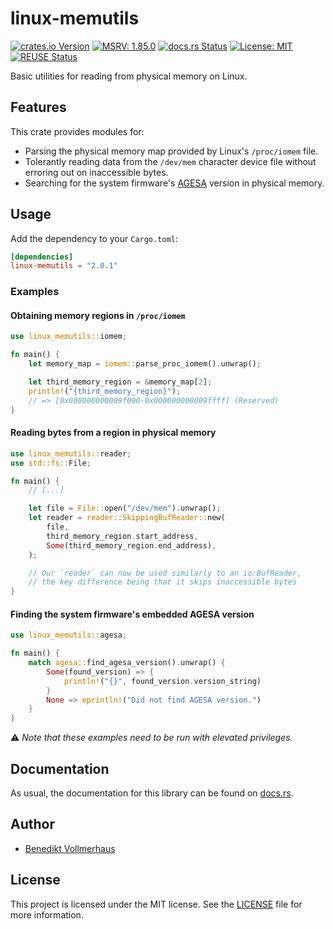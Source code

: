 # linux-memutils

[![crates.io Version][Version Badge]][crates.io]
[![MSRV: 1.85.0][MSRV Badge]][Rust 1.85.0]
[![docs.rs Status][docs.rs Badge]][docs.rs]
[![License: MIT][License Badge]][LICENSE]
[![REUSE Status][REUSE Badge]][REUSE Status]

[crates.io]: https://crates.io/crates/linux-memutils
[Version Badge]: https://img.shields.io/crates/v/linux-memutils
[Rust 1.85.0]: https://releases.rs/docs/1.85.0/
[MSRV Badge]: https://img.shields.io/crates/msrv/linux-memutils
[docs.rs Badge]: https://img.shields.io/docsrs/linux-memutils
[License Badge]: https://img.shields.io/gitlab/license/BVollmerhaus%2Fagesafetch
[REUSE Status]: https://api.reuse.software/info/gitlab.com/BVollmerhaus/agesafetch
[REUSE Badge]: https://api.reuse.software/badge/gitlab.com/BVollmerhaus/agesafetch

Basic utilities for reading from physical memory on Linux.

## Features

This crate provides modules for:

* Parsing the physical memory map provided by Linux's `/proc/iomem` file.
* Tolerantly reading data from the `/dev/mem` character device file without
  erroring out on inaccessible bytes.
* Searching for the system firmware's [AGESA] version in physical memory.

[AGESA]: https://en.wikipedia.org/wiki/AGESA

## Usage

Add the dependency to your `Cargo.toml`:

```toml
[dependencies]
linux-memutils = "2.0.1"
```

### Examples

#### Obtaining memory regions in `/proc/iomem`

```rust
use linux_memutils::iomem;

fn main() {
    let memory_map = iomem::parse_proc_iomem().unwrap();

    let third_memory_region = &memory_map[2];
    println!("{third_memory_region}");
    // => [0x000000000009f000-0x000000000009ffff] (Reserved)
}
```

#### Reading bytes from a region in physical memory

```rust
use linux_memutils::reader;
use std::fs::File;

fn main() {
    // [...]

    let file = File::open("/dev/mem").unwrap();
    let reader = reader::SkippingBufReader::new(
        file,
        third_memory_region.start_address,
        Some(third_memory_region.end_address),
    );

    // Our `reader` can now be used similarly to an io:BufReader,
    // the key difference being that it skips inaccessible bytes
}
```

#### Finding the system firmware's embedded AGESA version

```rust
use linux_memutils::agesa;

fn main() {
    match agesa::find_agesa_version().unwrap() {
        Some(found_version) => {
            println!("{}", found_version.version_string)
        }
        None => eprintln!("Did not find AGESA version.")
    }
}
```

⚠️ _Note that these examples need to be run with elevated privileges._

## Documentation

As usual, the documentation for this library can be found on [docs.rs].

## Author

* [Benedikt Vollmerhaus](https://gitlab.com/BVollmerhaus)

## License

This project is licensed under the MIT license. See the [LICENSE] file
for more information.

[docs.rs]: https://docs.rs/linux-memutils
[LICENSE]: https://gitlab.com/BVollmerhaus/agesafetch/blob/master/LICENSE

